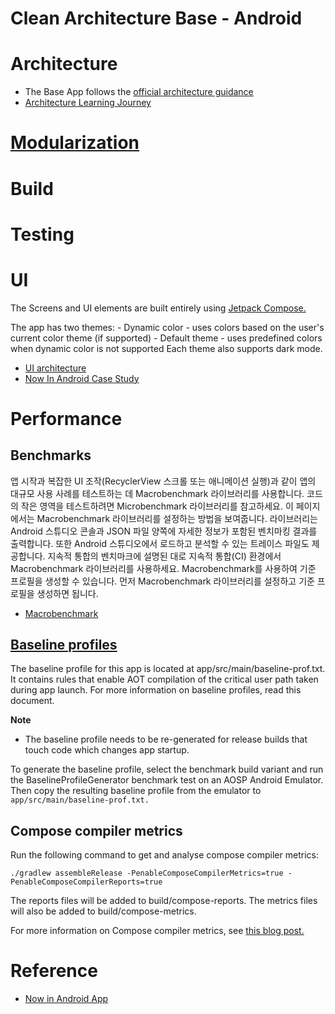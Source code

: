 # Clean Architecture Base - Android

# Architecture
- The Base App follows the [official architecture guidance](https://developer.android.com/topic/architecture?hl=ko)
- [Architecture Learning Journey](https://github.com/android/nowinandroid/blob/main/docs/ArchitectureLearningJourney.md#ui-layer)

# [Modularization](https://github.com/android/nowinandroid/blob/main/docs/ModularizationLearningJourney.md)

# Build

# Testing

# UI
The Screens and UI elements are built entirely using [Jetpack Compose.](https://developer.android.com/jetpack/compose?hl=ko)

The app has two themes:
    - Dynamic color - uses colors based on the user's current color theme (if supported)
    - Default theme - uses predefined colors when dynamic color is not supported
Each theme also supports dark mode.

- [UI architecture](https://developer.android.com/guide/topics/large-screens/support-different-screen-sizes?hl=ko)
- [Now In Android Case Study](https://www.figma.com/community/file/1164313362327941158)

# Performance
## Benchmarks
앱 시작과 복잡한 UI 조작(RecyclerView 스크롤 또는 애니메이션 실행)과 같이 앱의 대규모 사용 사례를 테스트하는 데 Macrobenchmark 라이브러리를 사용합니다.
코드의 작은 영역을 테스트하려면 Microbenchmark 라이브러리를 참고하세요. 
이 페이지에서는 Macrobenchmark 라이브러리를 설정하는 방법을 보여줍니다.
라이브러리는 Android 스튜디오 콘솔과 JSON 파일 양쪽에 자세한 정보가 포함된 벤치마킹 결과를 출력합니다. 또한 Android 스튜디오에서 로드하고 분석할 수 있는 트레이스 파일도 제공합니다.
지속적 통합의 벤치마크에 설명된 대로 지속적 통합(CI) 환경에서 Macrobenchmark 라이브러리를 사용하세요.
Macrobenchmark를 사용하여 기준 프로필을 생성할 수 있습니다. 먼저 Macrobenchmark 라이브러리를 설정하고 기준 프로필을 생성하면 됩니다.

- [Macrobenchmark](https://developer.android.com/topic/performance/benchmarking/macrobenchmark-overview?hl=ko)

## [Baseline profiles](https://developer.android.com/studio/profile/baselineprofiles?hl=ko)
The baseline profile for this app is located at app/src/main/baseline-prof.txt. It contains rules that enable AOT compilation of the critical user path taken during app launch. For more information on baseline profiles, read this document.

**Note**
- The baseline profile needs to be re-generated for release builds that touch code which changes app startup.

To generate the baseline profile, select the benchmark build variant and run the BaselineProfileGenerator benchmark test on an AOSP Android Emulator. 
Then copy the resulting baseline profile from the emulator to `app/src/main/baseline-prof.txt.`

## Compose compiler metrics
Run the following command to get and analyse compose compiler metrics:

`./gradlew assembleRelease -PenableComposeCompilerMetrics=true -PenableComposeCompilerReports=true`

The reports files will be added to build/compose-reports. The metrics files will also be added to build/compose-metrics.

For more information on Compose compiler metrics, see [this blog post.](https://medium.com/androiddevelopers/jetpack-compose-stability-explained-79c10db270c8)
# Reference
- [Now in Android App](https://github.com/android/nowinandroid)